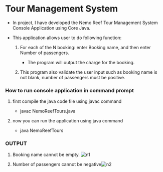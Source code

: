 # Tour Management System
- In project, I have developed the Nemo Reef Tour Management System Console Application using Core Java.

- This application allows user to do following function: 

  1. For each of the N booking: enter Booking name, and then enter Number of passengers.
     - The program will output the charge for the booking.
     
  2. This program also validate the user input such as booking name is not blank, number of passengers must      be positive.


### How to run console application in command prompt

1. first compile the java code file using javac command
      - javac NemoReefTours.java
      
2. now you can run the application using java command
      - java NemoReefTours
      
### OUTPUT

1. Booking name cannot be empty. ![n1](https://user-images.githubusercontent.com/85042722/132301585-79d0c750-6d1a-46d0-8e14-a36bfb3c05c4.jpg)

3. Number of passengers cannot be negative![n2](https://user-images.githubusercontent.com/85042722/132301802-8219f535-42df-4496-99cc-5881f3a888bf.jpg)


